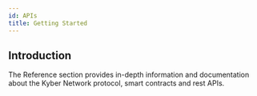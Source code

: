 ```yaml
---
id: APIs
title: Getting Started
---
```

## Introduction

The Reference section provides in-depth information and documentation about the Kyber Network protocol, smart contracts and rest APIs.

